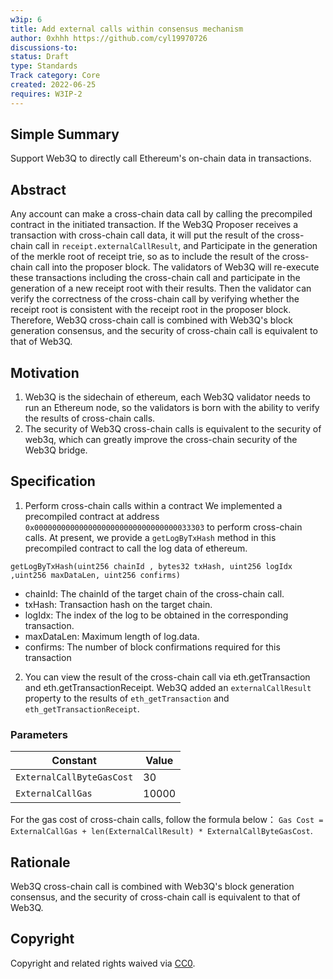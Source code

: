 ```yaml
---
w3ip: 6
title: Add external calls within consensus mechanism
author: 0xhhh https://github.com/cyl19970726
discussions-to: 
status: Draft
type: Standards
Track category: Core
created: 2022-06-25
requires: W3IP-2
---
```



## Simple Summary

Support Web3Q to directly call Ethereum's on-chain data in transactions.

## Abstract

Any account can make a cross-chain data call by calling the precompiled contract in the initiated transaction. If the Web3Q Proposer receives a transaction with cross-chain call data, it will put the result of the cross-chain call in `receipt.externalCallResult`, and Participate in the generation of the merkle root of receipt trie, so as to include the result of the cross-chain call into the proposer block. 
The validators of Web3Q will re-execute these transactions including the cross-chain call and participate in the generation of a new receipt root with their results.
Then the validator can verify the correctness of the cross-chain call by verifying whether the receipt root is consistent with the receipt root in the proposer block.
Therefore, Web3Q cross-chain call is combined with Web3Q's block generation consensus, and the security of cross-chain call is equivalent to that of Web3Q.

## Motivation

1. Web3Q is the sidechain of ethereum,  each Web3Q validator needs to run an Ethereum node, so the validators is born with the ability to verify the results of cross-chain calls.
2. The security of Web3Q cross-chain calls is equivalent to the security of web3q, which can greatly improve the cross-chain security of the Web3Q bridge.

## Specification

1. Perform cross-chain calls within a contract
We implemented a precompiled contract at address `0x00000000000000000000000000000000033303` to perform cross-chain calls.
At present, we provide a `getLogByTxHash` method in this precompiled contract to call the log data of ethereum.
```
getLogByTxHash(uint256 chainId , bytes32 txHash, uint256 logIdx ,uint256 maxDataLen, uint256 confirms)
```
- chainId: The chainId of the target chain of the cross-chain call.
- txHash: Transaction hash on the target chain.
- logIdx: The index of the log to be obtained in the corresponding transaction.
- maxDataLen: Maximum length of log.data.
- confirms: The number of block confirmations required for this transaction

2. You can view the result of the cross-chain call via eth.getTransaction and eth.getTransactionReceipt.
Web3Q added an `externalCallResult` property to the results of `eth_getTransaction` and `eth_getTransactionReceipt`.

### Parameters

| Constant                  | Value            |
| ------------------------- | ---------------- |
| `ExternalCallByteGasCost` | 30               |
| `ExternalCallGas`         | 10000  |

For the gas cost of cross-chain calls, follow the formula below：
```Gas Cost = ExternalCallGas + len(ExternalCallResult) * ExternalCallByteGasCost```.

## Rationale

Web3Q cross-chain call is combined with Web3Q's block generation consensus, and the security of cross-chain call is equivalent to that of Web3Q.

## Copyright

Copyright and related rights waived via [CC0](https://creativecommons.org/publicdomain/zero/1.0/).
